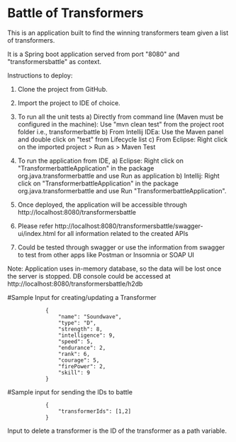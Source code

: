 # Battle of Transformers

This is an application built to find the winning transformers team given a list of transformers.

It is a Spring boot application served from port "8080" and "transformersbattle" as context.

Instructions to deploy:
1. Clone the project from GitHub.
2. Import the project to IDE of choice.
3. To run all the unit tests
    a) Directly from command line (Maven must be configured in the machine): Use "mvn clean test" from the project root folder i.e., transformerbattle
    b) From Intellij IDEa: Use the Maven panel and double click on "test" from Lifecycle list
    c) From Eclipse: Right click on the imported project > Run as > Maven Test
   
4. To run the application from IDE, 
    a) Eclipse: Right click on "TransformerbattleApplication" in the package org.java.transformerbattle and use Run as application
    b) Intellij: Right click on "TransformerbattleApplication" in the package org.java.transformerbattle and use Run "TransformerbattleApplication".
   
5. Once deployed, the application will be accessible through http://localhost:8080/transformersbattle
6. Please refer http://localhost:8080/transformersbattle/swagger-ui/index.html for all information related to the created APIs
7. Could be tested through swagger or use the information from swagger to test from other apps like Postman or Insomnia or SOAP UI

Note: Application uses in-memory database, so the data will be lost once the server is stopped. DB console could be accessed at http://localhost:8080/transformersbattle/h2db

#Sample Input for creating/updating a Transformer
                
                {
                    "name": "Soundwave",
                    "type": "D",
                    "strength": 8,
                    "intelligence": 9,
                    "speed": 5,
                    "endurance": 2,
                    "rank": 6,  
                    "courage": 5,
                    "firePower": 2,
                    "skill": 9
                }

#Sample input for sending the IDs to battle
                
                {
                    "transformerIds": [1,2]
                }

Input to delete a transformer is the ID of the transformer as a path variable.
